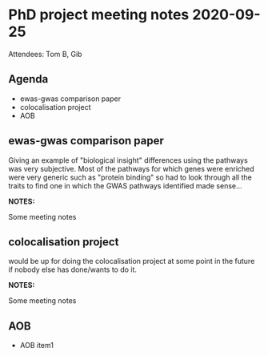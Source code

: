 # PhD project meeting notes 2020-09-25

Attendees: Tom B, Gib

## Agenda

* ewas-gwas comparison paper 
* colocalisation project
* AOB

## ewas-gwas comparison paper

Giving an example of "biological insight" differences using the pathways was very subjective. Most of the pathways for which genes were enriched were very generic such as "protein binding" so had to look through all the traits to find one in which the GWAS pathways identified made sense...

__NOTES:__

Some meeting notes

## colocalisation project

would be up for doing the colocalisation project at some point in the future if nobody else has done/wants to do it.

__NOTES:__

Some meeting notes

## AOB

* AOB item1